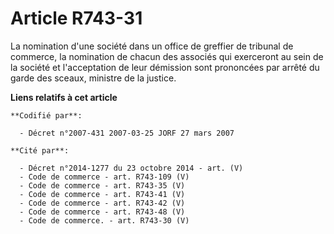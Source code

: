 # Article R743-31

La nomination d'une société dans un office de greffier de tribunal de commerce, la nomination de chacun des associés qui
exerceront au sein de la société et l'acceptation de leur démission sont prononcées par arrêté du garde des sceaux, ministre
de la justice.

**Liens relatifs à cet article**

	**Codifié par**:

	  - Décret n°2007-431 2007-03-25 JORF 27 mars 2007

	**Cité par**:

	  - Décret n°2014-1277 du 23 octobre 2014 - art. (V)
	  - Code de commerce - art. R743-109 (V)
	  - Code de commerce - art. R743-35 (V)
	  - Code de commerce - art. R743-41 (V)
	  - Code de commerce - art. R743-42 (V)
	  - Code de commerce - art. R743-48 (V)
	  - Code de commerce. - art. R743-30 (V)
